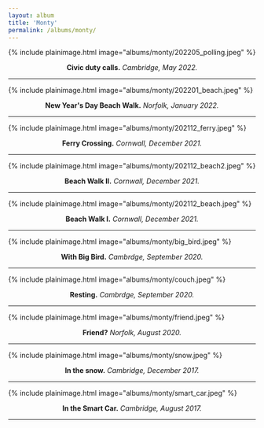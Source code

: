```yaml
---
layout: album
title: 'Monty'
permalink: /albums/monty/
---
```

{% include plainimage.html image="albums/monty/202205_polling.jpeg" %}
<p style = "text-align: center;">
    <b>Civic duty calls.</b> <i>Cambridge, May 2022.</i>
</p>

---
{% include plainimage.html image="albums/monty/202201_beach.jpeg" %}
<p style = "text-align: center;">
    <b>New Year's Day Beach Walk.</b> <i>Norfolk, January 2022.</i>
</p>

---
{% include plainimage.html image="albums/monty/202112_ferry.jpeg" %}
<p style = "text-align: center;">
    <b>Ferry Crossing.</b> <i>Cornwall, December 2021.</i>
</p>

---
{% include plainimage.html image="albums/monty/202112_beach2.jpeg" %}
<p style = "text-align: center;">
    <b>Beach Walk II.</b> <i>Cornwall, December 2021.</i>
</p>

---
{% include plainimage.html image="albums/monty/202112_beach.jpeg" %}
<p style = "text-align: center;">
    <b>Beach Walk I.</b> <i>Cornwall, December 2021.</i>
</p>

---
{% include plainimage.html image="albums/monty/big_bird.jpeg" %}
<p style = "text-align: center;">
    <b>With Big Bird.</b> <i>Cambrdge, September 2020.</i>
</p>

---
{% include plainimage.html image="albums/monty/couch.jpeg" %}
<p style = "text-align: center;">
    <b>Resting.</b> <i>Cambrdge, September 2020.</i>
</p>

---
{% include plainimage.html image="albums/monty/friend.jpeg" %}
<p style = "text-align: center;">
    <b>Friend?</b> <i>Norfolk, August 2020.</i>
</p>

---
{% include plainimage.html image="albums/monty/snow.jpeg" %}
<p style = "text-align: center;">
    <b>In the snow.</b> <i>Cambridge, December 2017.</i>
</p>

---
{% include plainimage.html image="albums/monty/smart_car.jpeg" %}
<p style = "text-align: center;">
    <b>In the Smart Car.</b> <i>Cambridge, August 2017.</i>
</p>

---

[//]: # (<img style="display: block; margin: auto;" src="...">)
<!--{% include image.html url="https://www.pixiesmusic.com/" text="Pixies"  image="albums/concerts/pixies.jpeg" %})-->

<!--<style>
* {
  box-sizing: border-box;
}

.column2 {
  float: left;
  width: 50%;
  padding: 5px;
}

/* Clearfix (clear floats) */
.row::after {
  content: "";
  clear: both;
  display: table;
}
</style>

<div class="row">
    <div class="column2">
        <img src="..." style="display: block; margin: auto; width:100%;">
    </div>
    <div class="column2">
        <img src="..." style="display: block; margin: auto; width:100%;">
    </div>
</div>-->
